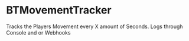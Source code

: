 # BTMovementTracker
Tracks the Players Movement every X amount of Seconds. Logs through Console and or Webhooks
